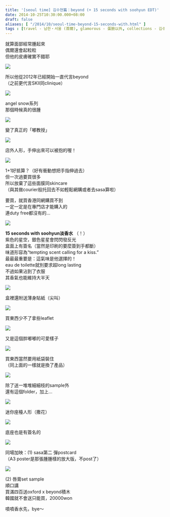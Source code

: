 ```yaml
---
title: '[seoul time] 김수현篇：beyond (+ 15 seconds with soohyun EDT)'
date: 2014-10-25T10:30:00.000+08:00
draft: false
aliases: [ "/2014/10/seoul-time-beyond-15-seconds-with.html" ]
tags : [travel - 남한・서울 (首爾), glamorous - 蛋臉以外, collections - 김수현]
---
```


就算面部經常腫起來  
偶爾還會起粒粒  
但他的皮膚確實不錯耶

![](/images/seoulksh15sec1.jpg)

所以他從2012年已經開始一直代言beyond  
（之前更代言SKII同clinique）

![](/images/seoulksh15sec2.jpg)

angel snow系列  
那個時候真的很腫

![](/images/seoulksh15sec3.jpg)

變了真正的「嘟教授」

![](/images/seoulksh15sec4.jpg)

店外人形，手伸出來可以被抱的喔！

![](/images/seoulksh15sec5.jpg)

1+1好抵算？（好有衝動想把手指伸過去）  
但一次過要買很多  
所以放棄了這些面膜同skincare  
（與其做courier般托回去不如輕鬆網購或者去sasa算啦）

  

要買，就買香港同網購買不到  
一定一定是在專門店才能購入的  
連duty free都沒有的...

![](/images/seoulksh15sec.jpg)

**15 seconds with soohyun淡香水** （！）  
紫色的星空，銀色星星會閃閃發反光  
盒面上有簽名（當然是印刷的要麼簽到手都斷）  
味道形容為“tempting scent calling for a kiss.”  
最最最重要是：這氣味是他選擇的！  
eau de toilette就別要求超long lasting  
不過如果沾到了衣服  
其香氣也能維持大半天  

![](/images/seoulksh15sec6.jpg)

盒裡還附送薄身貼紙（尖叫）

![](/images/seoulksh15sec7.jpg)

買東西少不了拿些leaflet

![](/images/seoulksh15sec8.jpg)

又是這個胖嘟嘟的可愛樣子

![](/images/seoulksh15sec9.jpg)

買東西當然要用紙袋裝住  
（同上面的一樣就是換了產品）

![](/images/seoulksh15sec10.jpg)

除了送一堆堆細細枝的sample外  
還有這個folder，加上...

![](/images/seoulksh15sec11.jpg)

迷你座檯人形（撒花）

![](/images/seoulksh15sec12.jpg)

底座也是有簽名的

![](/images/seoulksh15sec13.jpg)

同場加映：(1) sasa第二 彈postcard  
（A3 poster是那張腫腫樣的放大版，不post了）  

![](/images/seoulksh15sec14.jpg)

(2) 唇膏set sample  
順口講  
買滿四百送oxford x beyond積木  
韓國就不會送只能買，20000won

  

噴噴香水先，bye～
